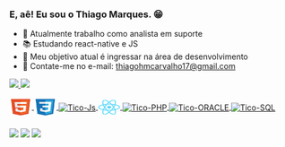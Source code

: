 ### E, aê! Eu sou o Thiago Marques. 😁


- 🔭 Atualmente trabalho como analista em suporte
- 📚 Estudando react-native e JS
- 🎯 Meu objetivo atual é ingressar na área de desenvolvimento
- 📧 Contate-me no e-mail: thiagohmcarvalho17@gmail.com


<div>
  <a href="https://github.com/thiagomcarvalho">
  <img height="180em" src="https://github-readme-stats.vercel.app/api?username=thiagomcarvalho&show_icons=true&theme=github_dark&include_all_commits=true&count_private=true"/>
  <img height="180em" src="https://github-readme-stats.vercel.app/api/top-langs/?username=thiagomcarvalho&layout=compact&langs_count=7&theme=github_dark"/>
</div>
  
  <div style="display: inline_block"><br>
  <img align="center" alt="Tico-HTML" height="30" width="40" src="https://raw.githubusercontent.com/devicons/devicon/master/icons/html5/html5-original.svg">
  <img align="center" alt="Tico-CSS" height="30" width="40" src="https://raw.githubusercontent.com/devicons/devicon/master/icons/css3/css3-original.svg">
  <img align="center" alt="Tico-Js" height="30" width="40" src="https://cdn.jsdelivr.net/gh/devicons/devicon/icons/javascript/javascript-plain.svg">
  <img align="center" alt="Tico-React" height="30" width="40" src="https://raw.githubusercontent.com/devicons/devicon/master/icons/react/react-original.svg">
  <img align="center" alt="Tico-PHP" height="30" width="40" src="https://cdn.jsdelivr.net/gh/devicons/devicon/icons/php/php-plain.svg">
  <img align="center" alt="Tico-ORACLE" height="30" width="40" src="https://cdn.jsdelivr.net/gh/devicons/devicon/icons/oracle/oracle-original.svg">
  <img align="center" alt="Tico-SQL" height="30" width="40" src="https://cdn.jsdelivr.net/gh/devicons/devicon/icons/mysql/mysql-original.svg">
</div>
  
###
  
  <div>
   <a href="https://www.linkedin.com/in/thiago-marques1703/" target="_blank"><img src="https://img.shields.io/badge/-LinkedIn-%230077B5?style=for-the-badge&logo=linkedin&logoColor=white" target="_blank"></a> 
  <a href="https://instagram.com/ticomarques" target="_blank"><img src="https://img.shields.io/badge/-Instagram-%23E4405F?style=for-the-badge&logo=instagram&logoColor=white" target="_blank"></a>
  <a href = "mailto:thiagohmcarvalho17@gmail.com"><img src="https://img.shields.io/badge/Gmail-D14836?style=for-the-badge&logo=gmail&logoColor=white" target="_blank"></a>
  </div>
  
  
  
  
